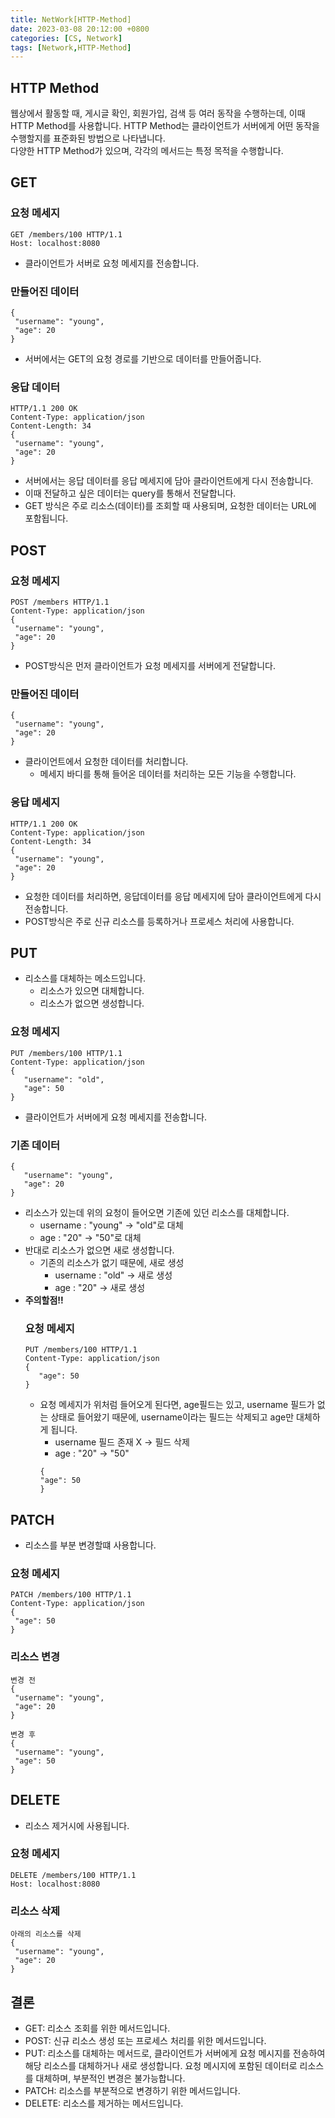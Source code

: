 ```yaml
---
title: NetWork[HTTP-Method]
date: 2023-03-08 20:12:00 +0800
categories: [CS, Network]
tags: [Network,HTTP-Method]
---
```


## HTTP Method
웹상에서 활동할 때, 게시글 확인, 회원가입, 검색 등 여러 동작을 수행하는데, 이때 HTTP Method를 사용합니다. HTTP Method는 클라이언트가 서버에게 어떤 동작을 수행할지를 표준화된 방법으로 나타냅니다.<br/>
다양한 HTTP Method가 있으며, 각각의 메서드는 특정 목적을 수행합니다.<br/>

## GET
### 요청 메세지
```
GET /members/100 HTTP/1.1
Host: localhost:8080
```
- 클라이언트가 서버로 요청 메세지를 전송합니다.

### 만들어진 데이터
```
{
 "username": "young",
 "age": 20
}
```
- 서버에서는 GET의 요청 경로를 기반으로 데이터를 만들어줍니다.

### 응답 데이터
```
HTTP/1.1 200 OK
Content-Type: application/json
Content-Length: 34
{
 "username": "young",
 "age": 20
}
```
- 서버에서는 응답 데이터를 응답 메세지에 담아 클라이언트에게 다시 전송합니다.<br/>
- 이때 전달하고 싶은 데이터는 query를 통해서 전달합니다.
- GET 방식은 주로 리소스(데이터)를 조회할 때 사용되며, 요청한 데이터는 URL에 포함됩니다.<br/>

## POST
### 요청 메세지
```
POST /members HTTP/1.1
Content-Type: application/json
{
 "username": "young",
 "age": 20
}
```
- POST방식은 먼저 클라이언트가 요청 메세지를 서버에게 전달합니다.

### 만들어진 데이터

```
{
 "username": "young",
 "age": 20
}
```
- 클라이언트에서 요청한 데이터를 처리합니다.
   - 메세지 바디를 통해 들어온 데이터를 처리하는 모든 기능을 수행합니다.


### 응답 메세지
```
HTTP/1.1 200 OK
Content-Type: application/json
Content-Length: 34
{
 "username": "young",
 "age": 20
}
```
- 요청한 데이터를 처리하면, 응답데이터를 응답 메세지에 담아 클라이언트에게 다시 전송합니다.
- POST방식은 주로 신규 리소스를 등록하거나 프로세스 처리에 사용합니다.

## PUT
- 리소스를 대체하는 메소드입니다.
   - 리소스가 있으면 대체합니다.
   - 리소스가 없으면 생성합니다.

### 요청 메세지
```
PUT /members/100 HTTP/1.1
Content-Type: application/json
{
   "username": "old",
   "age": 50
}
```
- 클라이언트가 서버에게 요청 메세지를 전송합니다.

### 기존 데이터
```
{
   "username": "young",
   "age": 20
}
```
- 리소스가 있는데 위의 요청이 들어오면 기존에 있던 리소스를 대체합니다.
   - username : "young" -> "old"로 대체
   - age : "20" -> "50"로 대체
- 반대로 리소스가 없으면 새로 생성합니다.
   - 기존의 리소스가 없기 때문에, 새로 생성
      - username : "old" -> 새로 생성
      - age : "20" -> 새로 생성
- **주의할점!!**
   ### 요청 메세지
   ```
   PUT /members/100 HTTP/1.1
   Content-Type: application/json
   {
      "age": 50
   }
   ```
   - 요청 메세지가 위처럼 들어오게 된다면, age필드는 있고, username 필드가 없는 상태로 들어왔기 때문에, username이라는 필드는 삭제되고 age만 대체하게 됩니다.
      - username 필드 존재 X -> 필드 삭제
      - age : "20" -> "50"
      ```
      {
      "age": 50
      }
      ```


## PATCH
- 리소스를 부분 변경할떄 사용합니다.
### 요청 메세지
```
PATCH /members/100 HTTP/1.1
Content-Type: application/json
{
 "age": 50
}
```
### 리소스 변경
```
변경 전
{
 "username": "young",
 "age": 20
}
```
```
변경 후
{
 "username": "young",
 "age": 50
}
```

## DELETE
- 리소스 제거시에 사용됩니다.
### 요청 메세지
```
DELETE /members/100 HTTP/1.1
Host: localhost:8080
```
### 리소스 삭제
```
아래의 리소스를 삭제
{
 "username": "young",
 "age": 20
}
```

## 결론
- GET: 리소스 조회를 위한 메서드입니다.
- POST: 신규 리소스 생성 또는 프로세스 처리를 위한 메서드입니다.
- PUT: 리소스를 대체하는 메서드로, 클라이언트가 서버에게 요청 메시지를 전송하여 해당 리소스를 대체하거나 새로 생성합니다. 요청 메시지에 포함된 데이터로 리소스를 대체하며, 부분적인 변경은 불가능합니다.
- PATCH: 리소스를 부분적으로 변경하기 위한 메서드입니다.
- DELETE: 리소스를 제거하는 메서드입니다.